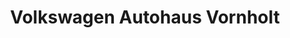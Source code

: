 ---
title: "Volkswagen Autohaus Vornholt"
url: /willebadessen/volkswagen-autohaus-vornholt/
shop: Autohaus
---